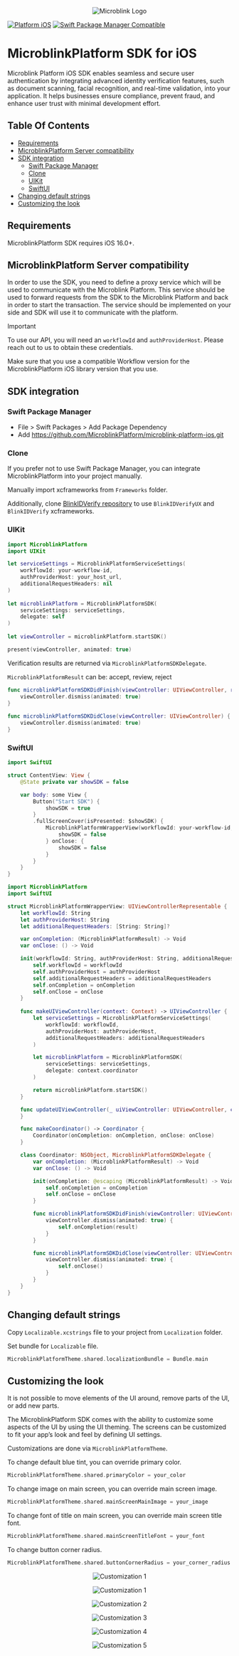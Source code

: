 <p align="center">
  <img src="https://raw.githubusercontent.com/wiki/blinkid/blinkid-ios/Images/logo-microblink.png" alt="Microblink Logo" title="Microblink Logo">
</p>

[![Platform iOS](https://img.shields.io/badge/Platform-iOS-blue)](https://img.shields.io/badge/Platform-iOS-blue)
[![Swift Package Manager Compatible](https://img.shields.io/badge/Swift_Package_Manager-compatible-orange)](https://img.shields.io/badge/Swift_Package_Manager-compatible-orange)

# MicroblinkPlatform SDK for iOS

Microblink Platform iOS SDK enables seamless and secure user authentication by integrating advanced identity verification features, such as document scanning, facial recognition, and real-time validation, into your application. It helps businesses ensure compliance, prevent fraud, and enhance user trust with minimal development effort.

## Table Of Contents

  - [Requirements](#requirements)
  - [MicroblinkPlatform Server compatibility](#microblinkplatform-server-compatibility)
  - [SDK integration](#sdk-integration)
    - [Swift Package Manager](#swift-package-manager)
    - [Clone](#clone)
    - [UIKit](#uikit)
    - [SwiftUI](#swiftui)
  - [Changing default strings](#changing-default-strings)
  - [Customizing the look](#customizing-the-look)

## Requirements

MicroblinkPlatform SDK requires iOS 16.0+.

## MicroblinkPlatform Server compatibility

In order to use the SDK, you need to define a proxy service which will be used to communicate with the Microblink Platform. This service should be used to forward requests from the SDK to the Microblink Platform and back in order to start the transaction. The service should be implemented on your side and SDK will use it to communicate with the platform.

> [!IMPORTANT]
> To use our API, you will need an `workflowId` and `authProviderHost`. Please reach out to us to obtain these credentials.

Make sure that you use a compatible Workflow version for the MicroblinkPlatform iOS library version that you use.

## SDK integration

### Swift Package Manager

- File > Swift Packages > Add Package Dependency
- Add https://github.com/MicroblinkPlatform/microblink-platform-ios.git

### Clone

If you prefer not to use Swift Package Manager, you can integrate MicroblinkPlatform into your project manually.

Manually import xcframeworks from `Frameworks` folder.

Additionally, clone [BlinkIDVerify repository](https://github.com/BlinkID/blinkid-verify-ios) to use `BlinkIDVerifyUX` and `BlinkIDVerify` xcframeworks.  

### UIKit

```swift
import MicroblinkPlatform
import UIKit

let serviceSettings = MicroblinkPlatformServiceSettings(
    workflowId: your-workflow-id,
    authProviderHost: your_host_url,
    additionalRequestHeaders: nil
)
        
let microblinkPlatform = MicroblinkPlatformSDK(
    serviceSettings: serviceSettings,
    delegate: self
)
        
let viewController = microblinkPlatform.startSDK()

present(viewController, animated: true)
```

Verification results are returned via `MicroblinkPlatformSDKDelegate`.

`MicroblinkPlatformResult` can be: accept, review, reject

```swift
func microblinkPlatformSDKDidFinish(viewController: UIViewController, result: MicroblinkPlatformResult) {
    viewController.dismiss(animated: true)
}
    
func microblinkPlatformSDKDidClose(viewController: UIViewController) {
    viewController.dismiss(animated: true)
}
```

### SwiftUI

```swift
import SwiftUI

struct ContentView: View {
    @State private var showSDK = false

    var body: some View {
        Button("Start SDK") {
            showSDK = true
        }
        .fullScreenCover(isPresented: $showSDK) {
            MicroblinkPlatformWrapperView(workflowId: your-workflow-id, authProviderHost: your_host_url, additionalRequestHeaders: nil) { microblinkPlatfromResult in
                showSDK = false
            } onClose: {
                showSDK = false
            }
        }
    }
}
```

```swift
import MicroblinkPlatform
import SwiftUI

struct MicroblinkPlatformWrapperView: UIViewControllerRepresentable {
    let workflowId: String
    let authProviderHost: String
    let additionalRequestHeaders: [String: String]?

    var onCompletion: (MicroblinkPlatformResult) -> Void
    var onClose: () -> Void

    init(workflowId: String, authProviderHost: String, additionalRequestHeaders: [String : String]? = nil, onCompletion: @escaping (MicroblinkPlatformResult) -> Void, onClose: @escaping () -> Void) {
        self.workflowId = workflowId
        self.authProviderHost = authProviderHost
        self.additionalRequestHeaders = additionalRequestHeaders
        self.onCompletion = onCompletion
        self.onClose = onClose
    }
    
    func makeUIViewController(context: Context) -> UIViewController {
        let serviceSettings = MicroblinkPlatformServiceSettings(
            workflowId: workflowId,
            authProviderHost: authProviderHost,
            additionalRequestHeaders: additionalRequestHeaders
        )

        let microblinkPlatform = MicroblinkPlatformSDK(
            serviceSettings: serviceSettings,
            delegate: context.coordinator
        )

        return microblinkPlatform.startSDK()
    }

    func updateUIViewController(_ uiViewController: UIViewController, context: Context) {
    }

    func makeCoordinator() -> Coordinator {
        Coordinator(onCompletion: onCompletion, onClose: onClose)
    }

    class Coordinator: NSObject, MicroblinkPlatformSDKDelegate {
        var onCompletion: (MicroblinkPlatformResult) -> Void
        var onClose: () -> Void

        init(onCompletion: @escaping (MicroblinkPlatformResult) -> Void, onClose: @escaping () -> Void) {
            self.onCompletion = onCompletion
            self.onClose = onClose
        }

        func microblinkPlatformSDKDidFinish(viewController: UIViewController, result: MicroblinkPlatformResult) {
            viewController.dismiss(animated: true) {
                self.onCompletion(result)
            }
        }

        func microblinkPlatformSDKDidClose(viewController: UIViewController) {
            viewController.dismiss(animated: true) {
                self.onClose()
            }
        }
    }
}
```

## Changing default strings

Copy `Localizable.xcstrings` file to your project from `Localization` folder.

Set bundle for `Localizable` file.

```swift
MicroblinkPlatformTheme.shared.localizationBundle = Bundle.main
```

## Customizing the look

It is not possible to move elements of the UI around, remove parts of the UI, or add new parts.

The MicroblinkPlatform SDK comes with the ability to customize some aspects of the UI by using the UI theming. The screens can be customized to fit your app’s look and feel by defining UI settings.

Customizations are done via `MicroblinkPlatformTheme`.

To change default blue tint, you can override primary color.

```swift
MicroblinkPlatformTheme.shared.primaryColor = your_color
```

To change image on main screen, you can override main screen image.

```swift
MicroblinkPlatformTheme.shared.mainScreenMainImage = your_image
```
To change font of title on main screen, you can override main screen title font.

```swift
MicroblinkPlatformTheme.shared.mainScreenTitleFont = your_font
```

To change button corner radius.

```swift
MicroblinkPlatformTheme.shared.buttonCornerRadius = your_corner_radius
```

<p align="center"><img src="Customizations/customization-1.jpg" alt="Customization 1" title="Customization 1"></p>
<p align="center"><img src="Customizations/customization-1.jpg" alt="Customization 1" title="Customization 1"></p>
<p align="center"><img src="Customizations/customization-2.jpg" alt="Customization 2" title="Customization 2"></p>
<p align="center"><img src="Customizations/customization-3.jpg" alt="Customization 3" title="Customization 3"></p>
<p align="center"><img src="Customizations/customization-4.jpg" alt="Customization 4" title="Customization 4"></p>
<p align="center"><img src="Customizations/customization-5.jpg" alt="Customization 5" title="Customization 5"></p>
